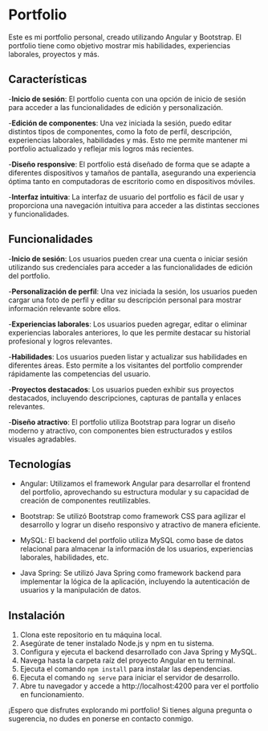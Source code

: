 # Portfolio

Este es mi portfolio personal, creado utilizando Angular y Bootstrap. El portfolio tiene como objetivo mostrar mis habilidades, experiencias laborales, proyectos y más.

## Características
-**Inicio de sesión**: El portfolio cuenta con una opción de inicio de sesión para acceder a las funcionalidades de edición y personalización.

-**Edición de componentes**: Una vez iniciada la sesión, puedo editar distintos tipos de componentes, como la foto de perfil, descripción, experiencias laborales, habilidades y más. Esto me permite mantener mi portfolio actualizado y reflejar mis logros más recientes.

-**Diseño responsive**: El portfolio está diseñado de forma que se adapte a diferentes dispositivos y tamaños de pantalla, asegurando una experiencia óptima tanto en computadoras de escritorio como en dispositivos móviles.

-**Interfaz intuitiva**: La interfaz de usuario del portfolio es fácil de usar y proporciona una navegación intuitiva para acceder a las distintas secciones y funcionalidades.

## Funcionalidades
-**Inicio de sesión**: Los usuarios pueden crear una cuenta o iniciar sesión utilizando sus credenciales para acceder a las funcionalidades de edición del portfolio.

-**Personalización de perfil**: Una vez iniciada la sesión, los usuarios pueden cargar una foto de perfil y editar su descripción personal para mostrar información relevante sobre ellos.

-**Experiencias laborales**: Los usuarios pueden agregar, editar o eliminar experiencias laborales anteriores, lo que les permite destacar su historial profesional y logros relevantes.

-**Habilidades**: Los usuarios pueden listar y actualizar sus habilidades en diferentes áreas. Esto permite a los visitantes del portfolio comprender rápidamente las competencias del usuario.

-**Proyectos destacados**: Los usuarios pueden exhibir sus proyectos destacados, incluyendo descripciones, capturas de pantalla y enlaces relevantes.

-**Diseño atractivo**: El portfolio utiliza Bootstrap para lograr un diseño moderno y atractivo, con componentes bien estructurados y estilos visuales agradables.

## Tecnologías
- Angular: Utilizamos el framework Angular para desarrollar el frontend del portfolio, aprovechando su estructura modular y su capacidad de creación de componentes reutilizables.
  
- Bootstrap: Se utilizó Bootstrap como framework CSS para agilizar el desarrollo y lograr un diseño responsivo y atractivo de manera eficiente.
  
- MySQL: El backend del portfolio utiliza MySQL como base de datos relacional para almacenar la información de los usuarios, experiencias laborales, habilidades, etc.
  
- Java Spring: Se utilizó Java Spring como framework backend para implementar la lógica de la aplicación, incluyendo la autenticación de usuarios y la manipulación de datos.
  
## Instalación

1. Clona este repositorio en tu máquina local.
2. Asegúrate de tener instalado Node.js y npm en tu sistema.
3. Configura y ejecuta el backend desarrollado con Java Spring y MySQL.
4. Navega hasta la carpeta raíz del proyecto Angular en tu terminal.
5. Ejecuta el comando `npm install` para instalar las dependencias.
6. Ejecuta el comando `ng serve` para iniciar el servidor de desarrollo.
7. Abre tu navegador y accede a http://localhost:4200 para ver el portfolio en funcionamiento.
   
¡Espero que disfrutes explorando mi portfolio! Si tienes alguna pregunta o sugerencia, no dudes en ponerse en contacto conmigo.
